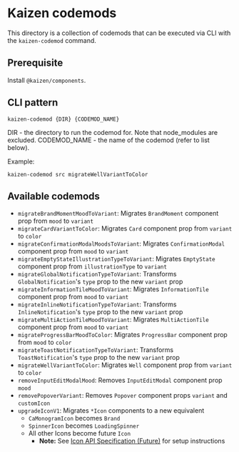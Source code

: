
# Kaizen codemods
This directory is a collection of codemods that can be executed via CLI with the `kaizen-codemod` command.

## Prerequisite
Install `@kaizen/components`.

## CLI pattern

```
kaizen-codemod {DIR} {CODEMOD_NAME}
```

DIR - the directory to run the codemod for. Note that node_modules are excluded.
CODEMOD_NAME - the name of the codemod (refer to list below).

Example:
```
kaizen-codemod src migrateWellVariantToColor
```

## Available codemods
- `migrateBrandMomentMoodToVariant`: Migrates `BrandMoment` component prop from `mood` to `variant`
- `migrateCardVariantToColor`: Migrates `Card` component prop from `variant` to `color`
- `migrateConfirmationModalMoodsToVariant`: Migrates `ConfirmationModal` component prop from `mood` to `variant`
- `migrateEmptyStateIllustrationTypeToVariant`: Migrates `EmptyState` component prop from `illustrationType` to `variant`
- `migrateGlobalNotificationTypeToVariant`: Transforms `GlobalNotification`'s `type` prop to the new `variant` prop
- `migrateInformationTileMoodToVariant`: Migrates `InformationTile` component prop from `mood` to `variant`
- `migrateInlineNotificationTypeToVariant`: Transforms `InlineNotification`'s `type` prop to the new `variant` prop
- `migrateMultiActionTileMoodToVariant`: Migrates `MultiActionTile` component prop from `mood` to `variant`
- `migrateProgressBarMoodToColor`: Migrates `ProgressBar` component prop from `mood` to `color`
- `migrateToastNotificationTypeToVariant`: Transforms `ToastNotification`'s `type` prop to the new `variant` prop
- `migrateWellVariantToColor`: Migrates `Well` component prop from `variant` to `color`
- `removeInputEditModalMood`: Removes `InputEditModal` component prop `mood`
- `removePopoverVariant`: Removes `Popover` component props `variant` and `customIcon`
- `upgradeIconV1`: Migrates `*Icon` components to a new equivalent
  - `CaMonogramIcon` becomes `Brand`
  - `SpinnerIcon` becomes `LoadingSpinner`
  - All other Icons become future `Icon`
    - **Note:** See [Icon API Specification (Future)](https://cultureamp.design/?path=/docs/illustrations-icon-icon-future-api-specification--docs) for setup instructions
